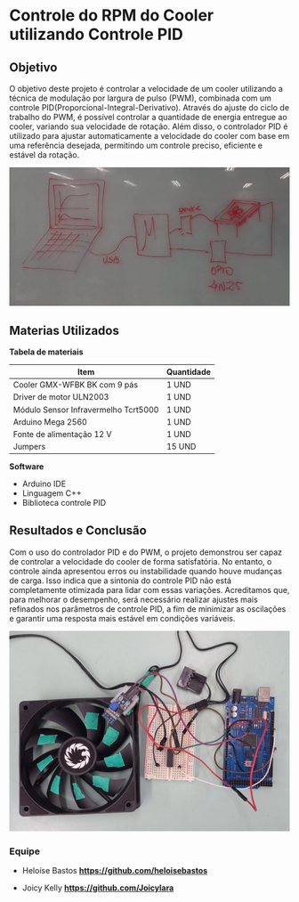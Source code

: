 # Controle do RPM do Cooler utilizando Controle PID

## Objetivo

O objetivo deste projeto é controlar a velocidade de um cooler utilizando a técnica de modulação por largura de pulso (PWM), combinada com um controle PID(Proporcional-Integral-Derivativo). Através do ajuste do ciclo de trabalho do PWM, é possível controlar a quantidade de energia entregue ao cooler, variando sua velocidade de rotação. Além disso, o controlador PID é utilizado para ajustar automaticamente a velocidade do cooler com base em uma referência desejada, permitindo um controle preciso, eficiente e estável da rotação.

![circuito](imagens/circuito_do_projeto.jpeg)

## Materias Utilizados 

**Tabela de materiais**


| Item | Quantidade                                | 
| ------ | ----------------------------------- | 
| Cooler GMX-WFBK BK com 9 pás   | 1 UND
| Driver de motor ULN2003    |  1 UND 
| Módulo Sensor Infravermelho Tcrt5000     |  1 UND 
| Arduino Mega 2560    |  1 UND 
|Fonte de alimentação  12 V | 1 UND
|Jumpers | 15 UND


**Software**

- Arduino IDE  
- Linguagem C++
- Biblioteca controle PID 

## Resultados e Conclusão 

Com o uso do controlador PID e do PWM, o projeto demonstrou ser capaz de controlar a velocidade do cooler de forma satisfatória. No entanto, o controle ainda apresentou erros ou instabilidade quando houve mudanças de carga. Isso indica que a sintonia do controle PID não está completamente otimizada para lidar com essas variações. Acreditamos que, para melhorar o desempenho, será necessário realizar ajustes mais refinados nos parâmetros de controle PID, a fim de minimizar as oscilações e garantir uma resposta mais estável em condições variáveis.

![projeto](imagens/projeto_controle_pid.jpeg)


### Equipe 

- Heloíse Bastos **https://github.com/heloisebastos**

- Joicy Kelly **https://github.com/Joicylara**
